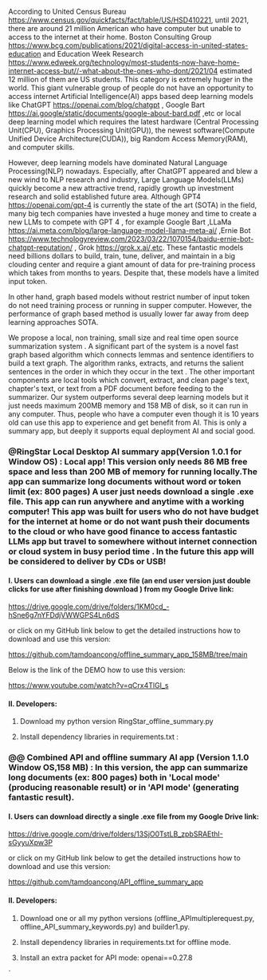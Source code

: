 ﻿According to  United Census Bureau https://www.census.gov/quickfacts/fact/table/US/HSD410221, until 2021, there are around 21 million American who have computer but unable to access to the internet at their home.
Boston Consulting Group https://www.bcg.com/publications/2021/digital-access-in-united-states-education and Education Week Research https://www.edweek.org/technology/most-students-now-have-home-internet-access-but//-what-about-the-ones-who-dont/2021/04 estimated 12 million of them are US students.
This category is extremely huger in the world.
This giant vulnerable group of people do not have an opportunity to access  internet Artificial Intelligence(AI)  apps based deep learning models like ChatGPT https://openai.com/blog/chatgpt , Google Bart https://ai.google/static/documents/google-about-bard.pdf ,etc or  local deep learning model which requires  the latest hardware (Central Processing Unit(CPU), Graphics Processing Unit(GPU)), the newest software(Compute Unified Device Architecture(CUDA)), big Random Access Memory(RAM), and computer skills.

However, deep learning models have dominated Natural Language Processing(NLP) nowadays.
Especially, after ChatGPT appeared and blew a new wind to NLP research and industry, Large Language Models(LLMs) quickly become a new attractive trend, rapidly growth up investment research and solid established future area.
Although GPT4 https://openai.com/gpt-4 is currently the state of the art (SOTA) in the field, many big tech companies have invested a huge money and time to create a new LLMs to compete with GPT 4 , for example Google Bart ,LLaMa https://ai.meta.com/blog/large-language-model-llama-meta-ai/ ,Ernie Bot https://www.technologyreview.com/2023/03/22/1070154/baidu-ernie-bot-chatgpt-reputation/ , Grok https://grok.x.ai/,etc.
These fantastic models need billions dollars to build, train, tune, deliver, and maintain  in a big clouding center and require a giant amount of data for pre-training process which takes from months to years.
Despite that, these models have a limited input token.

In other hand, graph based models without restrict number of input token do not need training process or  running in supper computer.
However, the performance of graph based method is usually lower  far away from  deep learning approaches SOTA.

We propose a local, non training, small size and real time   open source summarization system .
A significant part of the system is a novel fast graph based algorithm which connects lemmas and sentence identifiers to build a text graph.
The algorithm  ranks, extracts, and returns  the salient sentences in the order in which they occur in the text .
The other important components are local tools which convert, extract, and clean page's text, chapter's text, or text from a PDF document before feeding to the summarizer.
Our system outperforms several deep learning models but it just needs maximum 200MB memory and 158 MB of disk, so it  can run in any computer.
Thus, people who have a computer even though it is 10 years old can use this app to experience and get benefit from AI.
This is only a summary app, but deeply it supports equal deployment AI and social good.

### @RingStar Local Desktop AI summary app(Version 1.0.1 for Window OS) : Local app! This version only needs 86 MB free space and less than 200 MB of memory for running locally.The app can summarize long documents without word or token limit (ex: 800 pages) A user just needs download a single .exe file. This app can run anywhere and anytime with a working computer! This app was built for users who do not have budget for the internet at home or do not want push their documents to the cloud or who  have good finance to access fantastic LLMs app but travel to somewhere without internet connection or cloud system in busy period time . In the future this app will be considered to deliver by CDs or USB!

#### I. Users can download a single .exe file (an end user version just double clicks for use after finishing download ) from my Google Drive link:

https://drive.google.com/drive/folders/1KM0cd_-hSne6g7nYFDdjVWWGPS4Ln6dS

 or  click on my GitHub link below to get the detailed instructions how to download and use this version:

https://github.com/tamdoancong/offline_summary_app_158MB/tree/main

Below  is the link of the DEMO  how to use this version:  

https://www.youtube.com/watch?v=qCrx4TlGI_s

#### II. Developers:

1. Download my python version RingStar_offline_summary.py 

2. Install dependency libraries in requirements.txt :



### @@ Combined API and offline summary AI app (Version 1.1.0 Window OS,158 MB) : In this version, the app can summarize long documents  (ex: 800 pages) both  in 'Local mode' (producing reasonable result) or in 'API mode' (generating fantastic result).

#### I. Users can download directly a single .exe file from my Google Drive link:

https://drive.google.com/drive/folders/13SjO0TstLB_zpbSRAEthI-sGyyuXpw3P

or  click on my GitHub link below to get the detailed instructions how to download and use this version:

https://github.com/tamdoancong/API_offline_summary_app

#### II. Developers:
1. Download one or all my python versions (offline_APImultiplerequest.py, offline_API_summary_keywords.py) and builder1.py.

2. Install dependency libraries in requirements.txt for offline mode.

3. Install  an extra packet for API mode:
    openai==0.27.8
    


`